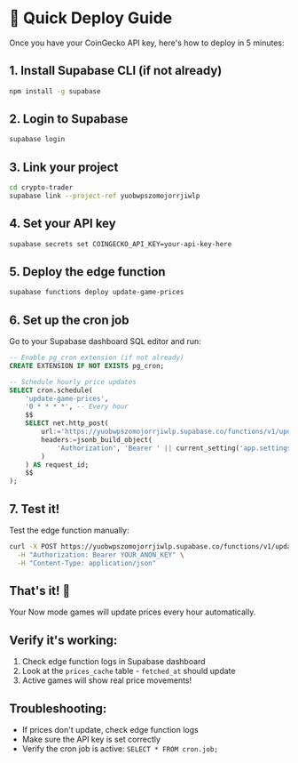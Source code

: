 # 🚀 Quick Deploy Guide

Once you have your CoinGecko API key, here's how to deploy in 5 minutes:

## 1. Install Supabase CLI (if not already)
```bash
npm install -g supabase
```

## 2. Login to Supabase
```bash
supabase login
```

## 3. Link your project
```bash
cd crypto-trader
supabase link --project-ref yuobwpszomojorrjiwlp
```

## 4. Set your API key
```bash
supabase secrets set COINGECKO_API_KEY=your-api-key-here
```

## 5. Deploy the edge function
```bash
supabase functions deploy update-game-prices
```

## 6. Set up the cron job

Go to your Supabase dashboard SQL editor and run:

```sql
-- Enable pg_cron extension (if not already)
CREATE EXTENSION IF NOT EXISTS pg_cron;

-- Schedule hourly price updates
SELECT cron.schedule(
    'update-game-prices',
    '0 * * * *', -- Every hour
    $$
    SELECT net.http_post(
        url:='https://yuobwpszomojorrjiwlp.supabase.co/functions/v1/update-game-prices',
        headers:=jsonb_build_object(
            'Authorization', 'Bearer ' || current_setting('app.settings.service_role_key')
        )
    ) AS request_id;
    $$
);
```

## 7. Test it!

Test the edge function manually:
```bash
curl -X POST https://yuobwpszomojorrjiwlp.supabase.co/functions/v1/update-game-prices \
  -H "Authorization: Bearer YOUR_ANON_KEY" \
  -H "Content-Type: application/json"
```

## That's it! 🎉

Your Now mode games will update prices every hour automatically.

## Verify it's working:
1. Check edge function logs in Supabase dashboard
2. Look at the `prices_cache` table - `fetched_at` should update
3. Active games will show real price movements!

## Troubleshooting:
- If prices don't update, check edge function logs
- Make sure the API key is set correctly
- Verify the cron job is active: `SELECT * FROM cron.job;`